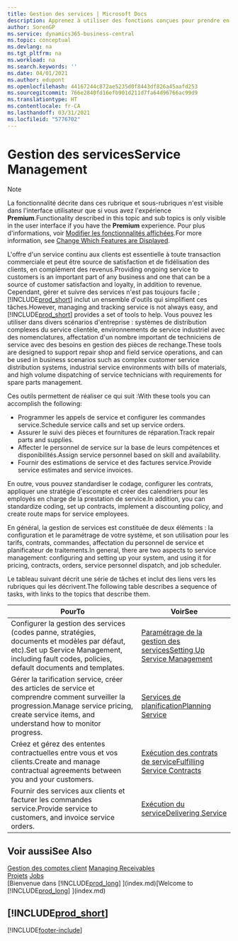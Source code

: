 ```yaml
---
title: Gestion des services | Microsoft Docs
description: Apprenez à utiliser des fonctions conçues pour prendre en charge les opérations de l'atelier de réparation et du service clientèle.
author: SorenGP
ms.service: dynamics365-business-central
ms.topic: conceptual
ms.devlang: na
ms.tgt_pltfrm: na
ms.workload: na
ms.search.keywords: ''
ms.date: 04/01/2021
ms.author: edupont
ms.openlocfilehash: 44167244c872ae5235d0f8443df826a45aafd253
ms.sourcegitcommit: 766e2840fd16efb901d211d7fa64d96766ac99d9
ms.translationtype: HT
ms.contentlocale: fr-CA
ms.lasthandoff: 03/31/2021
ms.locfileid: "5776702"
---
```

# <a name="service-management"></a><span data-ttu-id="095d2-103">Gestion des services</span><span class="sxs-lookup"><span data-stu-id="095d2-103">Service Management</span></span>
> [!NOTE]
> <span data-ttu-id="095d2-104">La fonctionnalité décrite dans ces rubrique et sous-rubriques n'est visible dans l'interface utilisateur que si vous avez l'expérience **Premium**.</span><span class="sxs-lookup"><span data-stu-id="095d2-104">Functionality described in this topic and sub topics is only visible in the user interface if you have the **Premium** experience.</span></span> <span data-ttu-id="095d2-105">Pour plus d'informations, voir [Modifier les fonctionnalités affichées](ui-experiences.md).</span><span class="sxs-lookup"><span data-stu-id="095d2-105">For more information, see [Change Which Features are Displayed](ui-experiences.md).</span></span>

<span data-ttu-id="095d2-106">L'offre d'un service continu aux clients est essentielle à toute transaction commerciale et peut être source de satisfaction et de fidélisation des clients, en complément des revenus.</span><span class="sxs-lookup"><span data-stu-id="095d2-106">Providing ongoing service to customers is an important part of any business and one that can be a source of customer satisfaction and loyalty, in addition to revenue.</span></span> <span data-ttu-id="095d2-107">Cependant, gérer et suivre des services n'est pas toujours facile ; [!INCLUDE[prod_short](includes/prod_short.md)] inclut un ensemble d'outils qui simplifient ces tâches.</span><span class="sxs-lookup"><span data-stu-id="095d2-107">However, managing and tracking service is not always easy, and [!INCLUDE[prod_short](includes/prod_short.md)] provides a set of tools to help.</span></span> <span data-ttu-id="095d2-108">Vous pouvez les utiliser dans divers scénarios d'entreprise : systèmes de distribution complexes du service clientèle, environnements de service industriel avec des nomenclatures, affectation d'un nombre important de techniciens de service avec des besoins en gestion des pièces de rechange.</span><span class="sxs-lookup"><span data-stu-id="095d2-108">These tools are designed to support repair shop and field service operations, and can be used in business scenarios such as complex customer service distribution systems, industrial service environments with bills of materials, and high volume dispatching of service technicians with requirements for spare parts management.</span></span>  

 <span data-ttu-id="095d2-109">Ces outils permettent de réaliser ce qui suit :</span><span class="sxs-lookup"><span data-stu-id="095d2-109">With these tools you can accomplish the following:</span></span>  

* <span data-ttu-id="095d2-110">Programmer les appels de service et configurer les commandes service.</span><span class="sxs-lookup"><span data-stu-id="095d2-110">Schedule service calls and set up service orders.</span></span>  
* <span data-ttu-id="095d2-111">Assurer le suivi des pièces et fournitures de réparation.</span><span class="sxs-lookup"><span data-stu-id="095d2-111">Track repair parts and supplies.</span></span>  
* <span data-ttu-id="095d2-112">Affecter le personnel de service sur la base de leurs compétences et disponibilités.</span><span class="sxs-lookup"><span data-stu-id="095d2-112">Assign service personnel based on skill and availability.</span></span>  
* <span data-ttu-id="095d2-113">Fournir des estimations de service et des factures service.</span><span class="sxs-lookup"><span data-stu-id="095d2-113">Provide service estimates and service invoices.</span></span>  

<span data-ttu-id="095d2-114">En outre, vous pouvez standardiser le codage, configurer les contrats, appliquer une stratégie d'escompte et créer des calendriers pour les employés en charge de la prestation de service.</span><span class="sxs-lookup"><span data-stu-id="095d2-114">In addition, you can standardize coding, set up contracts, implement a discounting policy, and create route maps for service employees.</span></span>  

<span data-ttu-id="095d2-115">En général, la gestion de services est constituée de deux éléments : la configuration et le paramétrage de votre système, et son utilisation pour les tarifs, contrats, commandes, affectation du personnel de service et planificateur de traitements.</span><span class="sxs-lookup"><span data-stu-id="095d2-115">In general, there are two aspects to service management: configuring and setting up your system, and using it for pricing, contracts, orders, service personnel dispatch, and job scheduler.</span></span>  

<span data-ttu-id="095d2-116">Le tableau suivant décrit une série de tâches et inclut des liens vers les rubriques qui les décrivent.</span><span class="sxs-lookup"><span data-stu-id="095d2-116">The following table describes a sequence of tasks, with links to the topics that describe them.</span></span>   

|<span data-ttu-id="095d2-117">**Pour**</span><span class="sxs-lookup"><span data-stu-id="095d2-117">**To**</span></span>|<span data-ttu-id="095d2-118">**Voir**</span><span class="sxs-lookup"><span data-stu-id="095d2-118">**See**</span></span>|  
|------------|-------------|  
|<span data-ttu-id="095d2-119">Configurer la gestion des services (codes panne, stratégies, documents et modèles par défaut, etc).</span><span class="sxs-lookup"><span data-stu-id="095d2-119">Set up Service Management, including fault codes, policies, default documents and templates.</span></span>|[<span data-ttu-id="095d2-120">Paramétrage de la gestion des services</span><span class="sxs-lookup"><span data-stu-id="095d2-120">Setting Up Service Management</span></span>](service-setup-service.md)|  
|<span data-ttu-id="095d2-121">Gérer la tarification service, créer des articles de service et comprendre comment surveiller la progression.</span><span class="sxs-lookup"><span data-stu-id="095d2-121">Manage service pricing, create service items, and understand how to monitor progress.</span></span>|[<span data-ttu-id="095d2-122">Services de planification</span><span class="sxs-lookup"><span data-stu-id="095d2-122">Planning Service</span></span>](service-plan-service.md)|  
|<span data-ttu-id="095d2-123">Créez et gérez des ententes contractuelles entre vous et vos clients.</span><span class="sxs-lookup"><span data-stu-id="095d2-123">Create and manage contractual agreements between you and your customers.</span></span>|[<span data-ttu-id="095d2-124">Exécution des contrats de service</span><span class="sxs-lookup"><span data-stu-id="095d2-124">Fulfilling Service Contracts</span></span>](service-fulfill-service-contracts.md)|  
|<span data-ttu-id="095d2-125">Fournir des services aux clients et facturer les commandes service.</span><span class="sxs-lookup"><span data-stu-id="095d2-125">Provide service to customers, and invoice service orders.</span></span>|[<span data-ttu-id="095d2-126">Exécution du service</span><span class="sxs-lookup"><span data-stu-id="095d2-126">Delivering Service</span></span>](service-deliver-service.md)|  

## <a name="see-also"></a><span data-ttu-id="095d2-127">Voir aussi</span><span class="sxs-lookup"><span data-stu-id="095d2-127">See Also</span></span>  
<span data-ttu-id="095d2-128">[Gestion des comptes client](receivables-manage-receivables.md) </span><span class="sxs-lookup"><span data-stu-id="095d2-128">[Managing Receivables](receivables-manage-receivables.md) </span></span>  
<span data-ttu-id="095d2-129">[Projets](projects-how-create-jobs.md) </span><span class="sxs-lookup"><span data-stu-id="095d2-129">[Jobs](projects-how-create-jobs.md) </span></span>  
<span data-ttu-id="095d2-130">[Bienvenue dans [!INCLUDE[prod_long](includes/prod_long.md)] ](index.md)</span><span class="sxs-lookup"><span data-stu-id="095d2-130">[Welcome to [!INCLUDE[prod_long](includes/prod_long.md)] ](index.md)</span></span>

## [!INCLUDE[prod_short](includes/free_trial_md.md)]  


[!INCLUDE[footer-include](includes/footer-banner.md)]